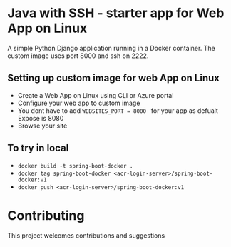 # Java with SSH - starter app for Web App on Linux

A simple Python Django application running in a Docker container. The custom image uses port 8000 and ssh on 2222. 

## Setting up custom image for web App on Linux 
- Create a Web App on Linux using CLI or Azure portal
- Configure your web app to custom image 
- You dont have to add ```WEBSITES_PORT = 8000 ``` for your app as defualt Expose is 8080
- Browse your site 
 
## To try in local
- `docker build -t spring-boot-docker .` 
- `docker tag spring-boot-docker <acr-login-server>/spring-boot-docker:v1`
- `docker push <acr-login-server>/spring-boot-docker:v1`

# Contributing

This project welcomes contributions and suggestions
